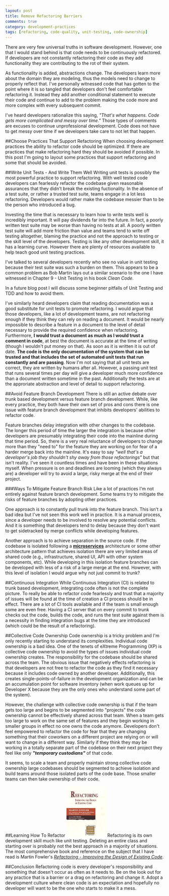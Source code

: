 ```yaml
---
layout: post
title: Remove Refactoring Barriers
comments: true
category: development-practices
tags: [refactoring, code-quality, unit-testing, code-ownership]
---
```

There are very few universal truths in software development. However, one that I would stand behind is that code needs to be continuously refactored. If developers are not constantly refactoring their code as they add functionality they are contributing to the rot of their system. 

As functionality is added, abstractions change. The developers learn more about the domain they are modeling, thus the models need to change to properly reflect that. I've personally witnessed code that has gotten to the point where it is so tangled that developers don't feel comfortable refactoring it. Instead they add another conditional statement to execute their code and continue to add to the problem making the code more and more complex with every subsequent commit. 
<!--more-->

I've heard developers rationalize this saying, _"That's what happens. Code gets more complicated and messy over time."_ Those types of comments are excuses to continue unprofessional development. Code does not have to get messy over time if we developers take care to not let that happen.

##Choose Practices That Support Refactoring
When choosing development practices the ability to refactor code should be optimized. If there are practices that make refactoring hard they should be avoided if possible. In this post I'm going to layout some practices that support refactoring and some that should be avoided.

##Write Unit Tests - And Write Them Well
Writing unit tests is possibly the most powerful practice to support refactoring. With well tested code developers can fearlessly refactor the codebase given reasonable assurances that they didn't break the existing fuctionality. In the absence of a test suite, or rather a trusted test suite, teams engage in a lot less refactoring. Developers would rather make the codebase messier than to be the person who introduced a bug.

Investing the time that is necessary to learn how to write tests well is incredibly important. It will pay dividends far into the future. In fact, a poorly written test suite may be worse than having no tests at all. A poorly written test suite will add more friction than value and teams tend to write off testing altogether, blaming the practice and not the approach to testing or the skill level of the developers. Testing is like any other development skill, it has a learning curve.  However there are plenty of resources available to help teach good unit testing practices.
  
I've talked to several developers recently who see no value in unit testing because their test suite was such a burden on them. This appears to be a common problem as Bob Martin lays out a similar scenario to the one I have witnessed in Chapter 9 - Unit Testing in his book _Clean Code_. 

In a future  blog post I will discuss some beginner pitfalls of Unit Testing and TDD and how to avoid them. 

I've similarly heard developers claim that reading documentation was a good substitute for unit tests to promote refactoring. I would argue that those developers, like a lot of development teams, are not refactoring enough if they think they can rely on reading a document. It would be nearly impossible to describe a feature in a document to the level of detail necessary to provide the required confidence when refactoring. Furthermore, **I would trust a document as much as I would trust a comment in code**, at best the document is accurate at the time of writing (though I wouldn't put money on that). As soon as it is written it is out of date. **The code is the only documentation of the system that can be trusted and that includes the set of automated unit tests that run constantly and are passing**. Now I'm not saying that all unit tests are correct, they are written by humans after all.  However, a passing unit test that runs several times per day will give a developer much more confidence than a document written sometime in the past. Additionally the tests are at the approriate abstraction and level of detail to support refactoring.


##Avoid Feature Branch Development
There is still an active debate over trunk based development versus feature branch development. While, like every practice, they both have their own set of pros and cons there is one issue with feature branch development that inhibits developers' abilities to refactor code.  

Feature branches delay integration with other changes to the codebase. The longer this period of time the larger the integration is because other developers are presumably integrating their code into the mainline during that time period.  So, there is a very real reluctance of developers to change more than they "need to" for the feature they are working on for fear of a harder merge back into the mainline. It's easy to say *"well that's a developer's job they shouldn't shy away from those refactorings"* but that isn't reality. I've seen it countless times and have been in these situations myself.  When pressure is on and deadlines are looming (which they always are) a developer will try to avoid a large, risky merge at the end of their project. 

###Ways To Mitigate Feature Branch Risk
Like a lot of practices I'm not entirely against feature branch development. Some teams try to mitigate the risks of feature branches by adopting other practices.

One approach is to constantly pull trunk into the feature branch. This isn't a bad idea but I've not seen this work well in practice. It is a manual process, since a developer needs to be involved to resolve any potential conflicts. And it is something that developers tend to delay because they don't want to get sidetracked by merge conflicts while developing features.

Another approach is to achieve separation in the source code. If the codebase is isolated following a [**microservices**](http://martinfowler.com/articles/microservices.html "microservices") architecture or some other architecture pattern that achieves isolation there are very limited areas of shared code (e.g., infrastructure, shared UI, API with other system components, etc). While developing in this isolation feature branches can be developed with less of a risk of a large merge at the end. However, with this level of isolation I would argue why not just commit to trunk?

##Continuous Integration
While Continuous Integration (CI) is related to trunk based development, integrating code often is not the complete picture. To really be able to refactor code fearlessly and trust that a majority of issues will be found at the time of creation a CI process should be in effect. There are a lot of CI tools available and if the team is small enough some are even free. Having a CI server that on every commit to trunk checks out the code, builds the code, and runs the test suite against them is a necessity in finding integration bugs at the time they are introduced (which could be the result of a refactoring). 

##Collective Code Ownership
Code ownership is a tricky problem and I'm only recently starting to understand its complexities. Individual code ownership is a bad idea. One of the tenets of eXtreme Programming (XP) is collective code ownership to avoid the types of issues individual code ownership creates. The responsibility for the codebase should be shared across the team. The obvious issue that negatively effects refactoring is that developers are not free to refactor the code as they find it necessary because it includes code owned by another developer. Additionally, this creates single-points-of-failure in the development organization and can be an accumulation point for software inventory (when work queues up for Developer X because they are the only ones who understand some part of the system). 

However, the challenge with collective code ownership is that if the team gets too large and begins to be segmented into "projects" the code ownership cannot be effectively shared across that team. When a team gets too large to work on the same set of features and they begin working in smaller groups in effect no one owns the code anymore. Developers don't feel empowered to refactor the code for fear that they are changing something that their coworkers on a different project are relying on or will want to change in a different way. Similarly if they think they may be working in a totally separate part of the codebase on their next project they feel like only _**"temporary custodians"**_ of that code.

It seems, to scale a team and properly maintain strong collective code ownership large codebases should be segmented to achieve isolation and build teams around those isolated parts of the code base. Those smaller teams can then take ownership of their code. 

##Learning How To Refactor
<img src='/images/refactoringBook.jpg' width='25%' height='25%' class='post-image'/>
Refactoring is its own development skill much like unit testing. Deleting an entire class and starting over is probably not the best approach in a majority of situations. The most comprehensive book and reference on the subject that I have read is Martin Fowler's [*Refactoring - Improving the Design of Existing Code*](http://www.refactoring.com).

<div style='clear:both'> </div>


##Conclusion
Refactoring code is every developer's responsibility and something that doesn't occur as often as it needs to. Be on the look out for any practice that is a barrier or a drag on refactoring and change it. Adopt a development culture where clean code is an expectation and hopefully no developer will want to be the one who starts to make it a mess.
